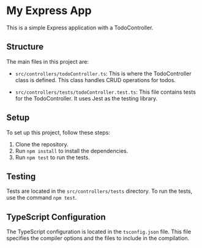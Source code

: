 # My Express App

This is a simple Express application with a TodoController.

## Structure

The main files in this project are:

- `src/controllers/todoController.ts`: This is where the TodoController class is defined. This class handles CRUD operations for todos.

- `src/controllers/tests/todoController.test.ts`: This file contains tests for the TodoController. It uses Jest as the testing library.

## Setup

To set up this project, follow these steps:

1. Clone the repository.
2. Run `npm install` to install the dependencies.
3. Run `npm test` to run the tests.

## Testing

Tests are located in the `src/controllers/tests` directory. To run the tests, use the command `npm test`.

## TypeScript Configuration

The TypeScript configuration is located in the `tsconfig.json` file. This file specifies the compiler options and the files to include in the compilation.